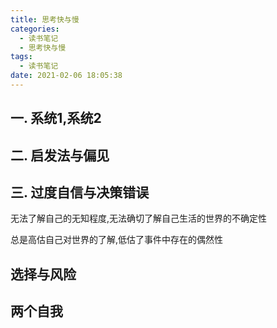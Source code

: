 ```yaml
---
title: 思考快与慢
categories:
  - 读书笔记
  - 思考快与慢
tags:
  - 读书笔记
date: 2021-02-06 18:05:38
---
```


## 一. 系统1,系统2

## 二. 启发法与偏见

## 三. 过度自信与决策错误

无法了解自己的无知程度,无法确切了解自己生活的世界的不确定性

总是高估自己对世界的了解,低估了事件中存在的偶然性

## 选择与风险

## 两个自我
<!--more-->